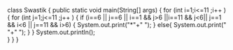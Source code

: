 class Swastik 
{
	public static void main(String[] args) 
	{
	for (int i=1;i<=11 ;i++ )
	{
		for (int j=1;j<=11 ;j++ )
		{
		if (i==6 || j==6 ||
			i==1 && j>6 ||i==11 && j<6||
			j==1 && i<6 || j==11 && i>6)
		{
		System.out.print("*"+" ");
		}
		else{
		System.out.print(" "+" ");
		}
		}
		System.out.println();	
	}
	}
}
